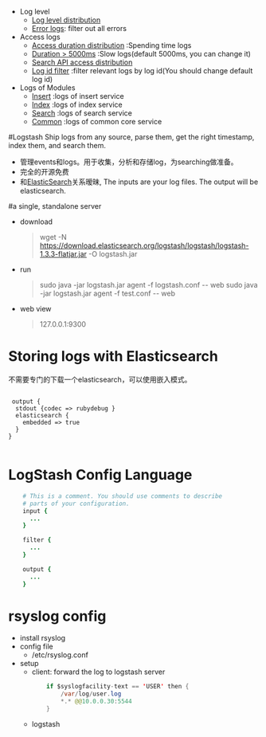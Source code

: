 
- Log level
    * [Log level distribution](http://172.31.50.193:19292/index.html#/dashboard/elasticsearch/Log%20level%20distribution)
    * [Error logs](http://172.31.50.193:19292/index.html#/dashboard/elasticsearch/Error%20logs): filter out all errors
- Access logs
    * [Access duration distribution](http://172.31.50.193:19292/index.html#/dashboard/elasticsearch/Access%20duration%20distribution) :Spending time logs
    * [Duration > 5000ms](http://172.31.50.193:19292/index.html#/dashboard/elasticsearch/Slow%20logs) :Slow logs(default 5000ms, you can change it)
    * [Search API access distribution](http://172.31.50.193:19292/index.html#/dashboard/elasticsearch/Search%20API%20access)
    * [Log id filter](http://172.31.50.193:19292/index.html#/dashboard/elasticsearch/Log%20id%20filter) :filter relevant logs by log id(You should change default log id)
- Logs of Modules
    * [Insert](http://172.31.50.193:19292/index.html#/dashboard/elasticsearch/Index%20Logs) :logs of insert service
    * [Index](http://172.31.50.193:19292/index.html#/dashboard/elasticsearch/Insert%20Logs) :logs of index service
    * [Search](http://172.31.50.193:19292/index.html#/dashboard/elasticsearch/Search%20Front%20Logs) :logs of search service
    * [Common](http://172.31.50.193:19292/index.html#/dashboard/elasticsearch/Common%20Service) :logs of common core service





#Logstash
Ship logs from any source, parse them, get the right timestamp, index them, and search them.

 - 管理events和logs。用于收集，分析和存储log，为searching做准备。
 - 完全的开源免费
 - 和[ElasticSearch](http://www.elasticsearch.org/)关系暧昧, The inputs are your log files. The output will be elasticsearch.


#a single, standalone server

- download
    > wget -N https://download.elasticsearch.org/logstash/logstash/logstash-1.3.3-flatjar.jar -O logstash.jar
- run
    > sudo java -jar logstash.jar agent -f logstash.conf -- web
    > sudo java -jar logstash.jar agent -f test.conf -- web
- web view
    > 127.0.0.1:9300


# Storing logs with **Elasticsearch**
不需要专门的下载一个elasticsearch，可以使用嵌入模式。


```

 output {
  stdout {codec => rubydebug }
  elasticsearch {
    embedded => true
  }
}


```




# LogStash Config Language

```ruby
    # This is a comment. You should use comments to describe
    # parts of your configuration.
    input {
      ...
    }

    filter {
      ...
    }

    output {
      ...
    }
```


# rsyslog config

- install rsyslog
- config file
    * /etc/rsyslog.conf
- setup
    * client: forward the log to logstash server
        ```java
            if $syslogfacility-text == 'USER' then {
                /var/log/user.log
                *.* @@10.0.0.30:5544
            }
        ```
    * logstash